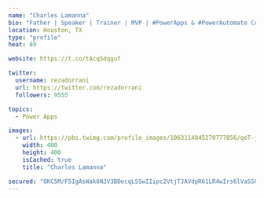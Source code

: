 ```yaml
---
name: "Charles Lamanna"
bio: "Father | Speaker | Trainer | MVP | #PowerApps & #PowerAutomate Community Super User | YouTuber Right-pointing triangle http://youtube.com/c/rezadorrani | Learn - Share - Clockwise rightwards and leftwards open circle arrows"
location: Houston, TX
type: "profile"
heat: 89

website: https://t.co/tAcqSdqguf

twitter:
  username: rezadorrani
  url: https://twitter.com/rezadorrani
  followers: 9555

topics:
  - Power Apps

images:
  - url: https://pbs.twimg.com/profile_images/1063114045270777856/qeT-jpWr_400x400.jpg
    width: 400
    height: 400
    isCached: true
    title: "Charles Lamanna"

secured: "OKC5M/F5IgAsWak6NJV3BDecqLSSwIIipc2VtjTJAVdpR61LR4wIrs6lVaSSGI8EISQCFeY9cqjZ7g3dH67jryVws7FC+Vy6S0uQ5Dr8k8CvdOwPdcJ4lL/EpI2E/C8AW9T+H9CMgE3bliw7OmxGb+OB0+vmJYEVgPwoqPPtSfzwhk4KBlNuNkKbnTViA+mVRhBJmnb2ri6yRiBIQiQxrKCAvI5BgtEpz1PB6OzmrQxh+CkT91BP83X6uAublsl47YVQdIZbYDEEenQsRx4XRw5wUjzKX14ION6vxzfgHzb4UBVIM+nsmYkQV/9zURNs0AAMUg+LRjpVJgPNKl/pbRvVzz+UxvNg8ZDG1mljkX6VmWHODYr7pPJ30cDfPkKZWAgZTqXm0jXgz8O99DTe3RDND+HDQUE3uSl+1WmSiuI=;y5XK3tgeKIom5casaV61qg=="
---
```


